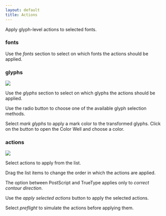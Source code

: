 ```yaml
---
layout: default
title: Actions
---
```


Apply glyph-level actions to selected fonts.

### fonts

Use the *fonts* section to select on which fonts the actions should be applied.

### glyphs

![](/images/batch/BatchActions_1.png)

Use the *glyphs* section to select on which glyphs the actions should be applied.

Use the radio button to choose one of the available glyph selection methods.

Select <em>mark glyphs</em> to apply a mark color to the transformed glyphs. Click on the button to open the Color Well and choose a color.

### actions

![](/images/batch/BatchActions_2.png)

Select actions to apply from the list.

Drag the list items to change the order in which the actions are applied.

The option between PostScript and TrueType applies only to *correct contour direction*.

Use the *apply selected actions* button to apply the selected actions.

Select *preflight* to simulate the actions before applying them.
